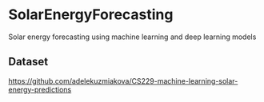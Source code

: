 # SolarEnergyForecasting
Solar energy forecasting using machine learning and deep learning models


## Dataset
https://github.com/adelekuzmiakova/CS229-machine-learning-solar-energy-predictions

